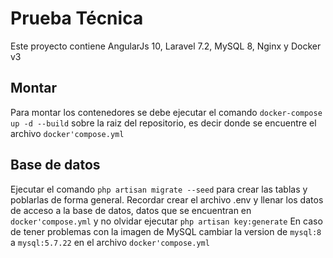 # Prueba Técnica

Este proyecto contiene AngularJs 10, Laravel 7.2, MySQL 8, Nginx y Docker v3

## Montar

Para montar los contenedores se debe ejecutar el comando `docker-compose up -d --build` sobre la raiz del repositorio, es decir donde se encuentre el archivo `docker'compose.yml`

## Base de datos

Ejecutar el comando `php artisan migrate --seed` para crear las tablas y poblarlas de forma general.
Recordar crear el archivo .env y llenar los datos de acceso a la base de datos, datos que se encuentran en `docker'compose.yml` y no olvidar ejecutar `php artisan key:generate`
En caso de tener problemas con la imagen de MySQL cambiar la version de `mysql:8`  a `mysql:5.7.22` en el archivo `docker'compose.yml`



